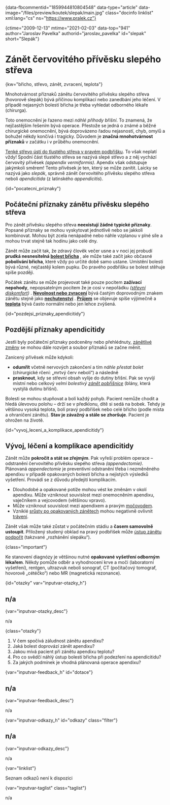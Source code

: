 
{data-fbcommentid="1859944810804548" data-type="article" data-image="/files/preview/koutek/slepak/main.jpg" class="docinfo linklist" xml:lang="cs" ns="https://www.pralek.cz"}

{ctime="2009-12-13" mtime="2021-02-03" data-top="941" author="Jaroslav Pavelka" authorid="jaroslav_pavelka" id="slepak" short="Slepák"}

# Zánět červovitého přívěsku slepého střeva

{kw="břicho, střevo, zánět, zvracení, teplota"}

Mnohotvárnost příznaků zánětu červovitého přívěsku slepého střeva (hovorově slepák) bývá příčinou komplikací nebo zanedbání jeho léčení. V případě nejasných bolestí břicha je třeba vyhledat odborného lékaře (chirurga).

Toto onemocnění je řazeno mezi _náhlé příhody břišní_. To znamená, že nejčastějším řešením bývá operace. Přestože se jedná o známé a běžné chirurgické onemocnění, bývá doprovázeno řadou nejasností, chyb, omylů a bohužel někdy končívá i tragicky. Důvodem je **značná mnohotvárnost příznaků** v začátku i v průběhu onemocnění.

[Tenké střevo ústí do tlustého střeva v pravém podbřišku][1]. To však neplatí vždy! Spodní část tlustého střeva se nazývá slepé střevo a z něj vychází červovitý přívěsek _(appendix vermiformis)_. Apendix však odstupuje jakýmkoli směrem! Tento přívěsek je ten, který se může zanítit. Laicky se nazývá jako _slepák_, správně zánět červovitého přívěsku slepého střeva neboli _apendicitida_ (z latinského _appendicitis_).

{id="pocatecni_priznaky"}

## Počáteční příznaky zánětu přívěsku slepého střeva

Pro zánět přívěsku slepého střeva **neexistují žádné typické příznaky**. Popsané příznaky se mohou vyskytovat jednotlivě nebo se jakkoli kombinovat. Mohou být zcela nenápadné nebo náhle vzplanou v plné síle a mohou trvat stejně tak hodinu jako celé dny.

Zánět může začít tak, že zdravý člověk večer usne a v noci jej probudí **prudká nesnesitelná [bolest břicha][2]** , ale může také začít jako občasné **pobolívání břicha**, které vždy po určité době samo ustane. Umístění bolesti bývá různé, nejčastěji kolem pupku. Do pravého podbřišku se bolest stěhuje spíše později. 

Počátek zánětu se může projevovat také pouze pocitem **zažívací nepohody**, nepopsatelným pocitem že je cosi v nepořádku _([střevní diskomfort][3])_ . [**Nevolnost nebo zvracení**][4] bývá častým doprovodným znakem zánětu stejně jako **[nechutenství][5]** . [**Průjem**][4] se objevuje spíše výjimečně a [**teplota**][6] bývá často normální nebo jen lehce zvýšená. 

{id="pozdejsi\_priznaky\_apendicitidy"}

## Pozdější příznaky apendicitidy

Jestli byly počáteční příznaky podceněny nebo přehlédnuty, [zánětlivé změny][7] se mohou dále rozvíjet a soubor příznaků se začne měnit.

Zanícený přívěsek může kdykoli:

  * **odumřít** včetně nervových zakončení a tím _náhle přestat bolet_ (chirurgické rčení: „mrtvý červ nebolí“) a následně
  * **prasknout**, kdy se střevní obsah vylije do dutiny břišní. Pak se vyvíjí místní nebo celkový _velmi bolestivý [zánět pobřišnice][8]_ (blány, která vystýlá dutinu břišní). 

Bolesti se mohou stupňovat a bolí každý pohyb. Pacient nemůže chodit a hledá úlevovou polohu – drží se v předklonu, dítě si sedá na bobek. Tehdy je většinou vysoká teplota, bolí pravý podbřišek nebo celé břicho (podle místa a ohraničení zánětu). **Stav je závažný a stále se zhoršuje**. Pacient je ohrožen na životě.

{id="vyvoj\_leceni\_a\_komplikace\_apendicitidy"}

## Vývoj, léčení a komplikace apendicitidy

Zánět může **pokročit a stát se zřejmým**. Pak vyřeší problém operace – odstranění červovitého přívěsku slepého střeva _(appendectomie)_. Plánovaná _appendectomie_ je preventivní odstranění třeba i nezměněného apendixu v případě opakovaných bolestí břicha a nejistých výsledků vyšetření. Provádí se z důvodu předejití komplikacím.

  * Dlouhodobé a opakované potíže mohou vést ke změnám v okolí apendixu. Může vzniknout souvislost mezi onemocněním apendixu, vaječníkem a vejcovodem (většinou vpravo).
  * Může vzniknout souvislost mezi apendixem a pravým [močovodem][9].
  * Vzniklé [srůsty po opakovaných zánětech][2] mohou negativně ovlivnit [trávení][1].

Zánět však může také zůstat v počátečním stádiu a **časem samovolně ustoupit**. Přiložený studený obklad na pravý podbřišek může [ústup zánětu podpořit][10] (takzvané „rozhánění slepáku“).

{class="important"}

Ke stanovení diagnózy je většinou nutné **opakované vyšetření odborným lékařem**. Někdy pomůže odběr a vyhodnocení krve a moči (laboratorní vyšetření), rentgen, ultrazvuk neboli sonograf, CT (počítačový tomograf, hovorově „cétéčko“) nebo MR (magnetická rezonance).

{id="otazky" var="inputvar-otazky_h"}

## n/a

{var="inputvar-otazky_desc"}

n/a

{class="otazky"}

  1. V čem spočívá záludnost zánětu apendixu?
  2. Jaká bolest doprovází zánět apendixu?
  3. Jakou mívá pacient při zánětu apendixu teplotu?
  4. Pro co svědčí náhlý ústup bolestí břicha při podezření na apendicitidu?
  5. Za jakých podmínek je vhodná plánovaná operace apendixu?

{var="inputvar-feedback_h" id="dotace"}

## n/a

{var="inputvar-feedback_desc"}

n/a

{var="inputvar-odkazy_h" id="odkazy" class="filter"}

## n/a

{var="inputvar-odkazy_desc"}

n/a

{var="linklist"}

Seznam odkazů není k dispozici

{var="inputvar-taglist" class="taglist"}

n/a

 [1]: zdrave_traveni
 [2]: ileus
 [3]: zlucove_kameny
 [4]: travici_potize
 [5]: mytus_o_rakovine
 [6]: teplota
 [7]: stadia_zanetu
 [8]: bakterie
 [9]: mocove_kameny
 [10]: vyvoj_zanetu

